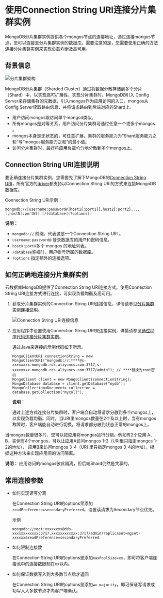 # 使用Connection String URI连接分片集群实例

MongoDB分片集群实例提供各个mongos节点的连接地址，通过连接mongos节点，您可以连接至分片集群实例的数据库。需要注意的是，您需要使用正确的方法连接分片集群实例来实现负载均衡及高可用。

## 背景信息

![分片集群架构](https://static-aliyun-doc.oss-accelerate.aliyuncs.com/assets/img/zh-CN/1842166951/p37678.png)

MongoDB分片集群（Sharded Cluster）通过将数据分散存储到多个分片（Shard）中，以实现高可扩展性。实现分片集群时，MongoDB引入 Config Server来存储集群的元数据，引入mongos作为应用访问的入口，mongos从Config Server读取路由信息，并将请求路由到后端对应的Shard上。

-   用户访问mongos跟访问单个mongod类似。
-   所有mongos是对等关系，用户访问分片集群可通过任意一个或多个mongos 。
-   mongos本身是无状态的，可任意扩展，集群的服务能力为“Shard服务能力之和”与“mongos服务能力之和”的最小值。
-   访问分片集群时，最好将应用负载均匀地分散到多个mongos上。

## Connection String URI连接说明

要正确连接分片集群实例，您需要先了解下MongoDB的[Connection String URI](https://docs.mongodb.com/manual/reference/connection-string/)，所有官方的[driver](https://docs.mongodb.com/manual/applications/drivers/)都支持以Connection String URI的方式来连接MongoDB数据库。

Connection String URI示例：

```
mongodb://[username:password@]host1[:port1][,host2[:port2],...[,hostN[:portN]]][/[database][?options]]
```

**说明：**

-   `mongodb://` 前缀，代表这是一个Connection String URI 。
-   `username:password@` 登录数据库的用户和密码信息。
-   `hostX:portX`多个 mongos 的地址列表。
-   `/database`鉴权时，用户帐号所属的数据库。
-   `?options` 指定额外的连接选项。

## 如何正确地连接分片集群实例

云数据库MongoDB提供了Connection String URI连接方式。使用Connection String URI连接方式进行连接，可实现负载均衡及高可用。

1.  获取分片集群实例的Connection String URI连接信息，详情请参见[分片集群实例连接说明]()。

    ![Connection String URI连接信息](https://static-aliyun-doc.oss-accelerate.aliyuncs.com/assets/img/zh-CN/1842166951/p37679.png)

2.  应用程序中设置使用Connection String URI来连接实例，详情请参见[通过程序代码连接分片集群实例](/intl.zh-CN/快速入门/连接实例/通过程序代码连接MongoDB实例.md)。

    通过Java来连接的示例代码如下所示。

    ```
    MongoClientURI connectionString = new MongoClientURI("mongodb://:****@s-xxxxxxxx.mongodb.rds.aliyuncs.com:3717,s-xxxxxxxx.mongodb.rds.aliyuncs.com:3717/admin"); // ****替换为root密码
    MongoClient client = new MongoClient(connectionString);
    MongoDatabase database = client.getDatabase("mydb");
    MongoCollection<Document> collection = database.getCollection("mycoll");
    ```

    **说明：**

    通过上述方式连接分片集群时，客户端会自动将请求分散到多个mongos上，以实现负载均衡。同时，当URI里mongos数量在2个及以上时，当有mongos故障时，客户端能自动进行切换，将请求都分散到状态正常的mongos上。


当mongos数量很多时，您可以按应用将mongos进行分组。例如有2个应用 A、B，实例有4个mongos，可以让应用A访问mongos 1-2（URI里只指定mongos 1-2的地址）， 应用B来访问mongos 3-4（URI 里只指定mongos 3-4的地址）。根据这种方法来实现应用间的访问隔离。

**说明：** 应用访问的mongos彼此隔离，但后端Shard仍然是共享的。

## 常用连接参数

-   如何实现读写分离

    在Connection String URI的options里添加`readPreference=secondaryPreferred`，设置读请求为Secondary节点优先。

    示例

    ```
    mongodb://root:xxxxxxxx@dds-xxxxxxxxxxxx:3717,xxxxxxxxxxxx:3717/admin?replicaSet=mgset-xxxxxx&readPreference=secondaryPreferred
    ```

-   如何限制连接数

    在Connection String URI的options里添加`maxPoolSize=xx`，即可将客户端连接池中的连接数限制在xx以内。

-   如何保证数据写入到大多数节点后才返回

    在Connection String URI的options里添加`w= majority`，即可保证写请求成功写入大多数节点才向客户端确认。


